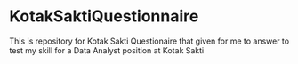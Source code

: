 # KotakSaktiQuestionnaire
This is repository for Kotak Sakti Questionaire that given for me to answer to test my skill for a Data Analyst position at Kotak Sakti
